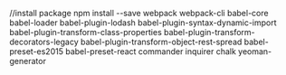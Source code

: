 //install package
 npm install --save webpack webpack-cli babel-core    babel-loader    babel-plugin-lodash    babel-plugin-syntax-dynamic-import    babel-plugin-transform-class-properties    babel-plugin-transform-decorators-legacy    babel-plugin-transform-object-rest-spread    babel-preset-es2015    babel-preset-react commander inquirer chalk yeoman-generator